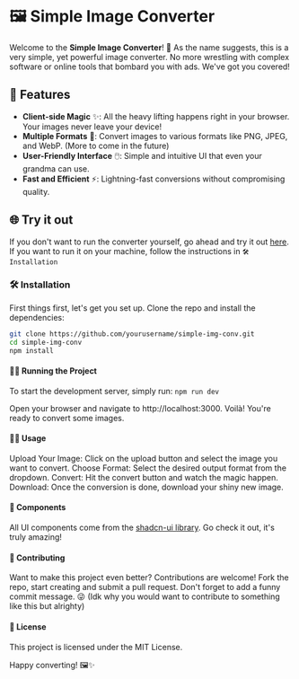 # 🖼️ Simple Image Converter

Welcome to the **Simple Image Converter**! 🎉 As the name suggests, this is a very simple, yet powerful image converter. No more wrestling with complex software or online tools that bombard you with ads. We've got you covered!

## 🚀 Features

- **Client-side Magic** ✨: All the heavy lifting happens right in your browser. Your images never leave your device!
- **Multiple Formats** 📸: Convert images to various formats like PNG, JPEG, and WebP. (More to come in the future)
- **User-Friendly Interface** 🖱️: Simple and intuitive UI that even your grandma can use.
- **Fast and Efficient** ⚡: Lightning-fast conversions without compromising quality.

## 🌐 Try it out

If you don't want to run the converter yourself, go ahead and try it out [here](https://sic.hodd.xyz). If you want to run it on your machine, follow the instructions in `🛠️ Installation`

### 🛠️ Installation

First things first, let's get you set up. Clone the repo and install the dependencies:

```sh
git clone https://github.com/yourusername/simple-img-conv.git
cd simple-img-conv
npm install
```

#### 🏃‍♂️ Running the Project
To start the development server, simply run: `npm run dev`

Open your browser and navigate to http://localhost:3000. Voilà! You're ready to convert some images.

#### 🧑‍💻 Usage
Upload Your Image: Click on the upload button and select the image you want to convert.
Choose Format: Select the desired output format from the dropdown.
Convert: Hit the convert button and watch the magic happen.
Download: Once the conversion is done, download your shiny new image.

#### 🧩 Components
All UI components come from the [shadcn-ui library](https://ui.shadcn.com). Go check it out, it's truly amazing!

#### 🤝 Contributing
Want to make this project even better? Contributions are welcome! Fork the repo, start creating and submit a pull request. Don't forget to add a funny commit message. 😜 (Idk why you would want to contribute to something like this but alrighty)

#### 📜 License
This project is licensed under the MIT License.


Happy converting! 🖼️✨
